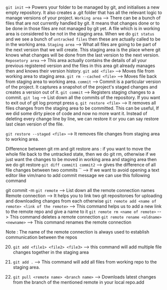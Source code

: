 `git init` --> Powers your folder to be managed by git, and initialises a new empty repository. It also creates a .git folder that has all the relevant logic to manage versions of your project.
`Working area` --> There can be a bunch of files that are not currently  handled by git. It means that changes done or to be done in those files are not managed by git yet. A file which is in working area is considered to be not in the staging area. When we do `git status` and we see a bunch of `untracked files` then these are actually called to be in the working area.
`Staging area` --> What all files are going to be part of the next version that we will create. This staging area is the place where git knows what changes will be done from the last version to the next version.
`Reposetory area` --> This area actually contains the details of all your previous registered version and the files in this area git already manages then and knows their version history.
`git add <file>` --> Moves file from working area to staging area.
`git rm --cached <file>` --> Moves file back from staging area to working area.
`commit` --> Commit is a particular version of the project. It captures a snapshot of the project's staged changes and creates a version out of it.
`git commit` --> Registers staging changes to a commit.
`git log` --> List down all the commits of the repository. If you want to exit out of git log prompt press `q`.
`git restore <file>` --> It removes all files changes from the staging area to be committed. This can be useful, If we did some dirty piece of code and now no more want it. Instead of deleting every change line by line, we can restore it or you can say restore last clean version of the file.

`git restore --staged <file>` --> It removes file changes from staging area to working area.

Difference between git rm and git restore 
ans : if you want to move the whole file back to the untracked state, then we do git rm, otherwise if we just want the changes to be moved in working area and staging area then we do git restore
`git diff commit1 commit2` --> gives the difference of all file changes between two commits
`` --> If we want to avoid opening a text editor like vim/nano to add commit message we can use this following command

git commit -m <your commit message>
`git remote` --> List down all the remote connection names
Remote connection --> It helps you to link two git repositoroes for uploading and downloading changes from each otherwise
`git remote add <name of remote> <link of the remote>` --> This command helps us to add a new link to the remote repo and give a name to it
`git remote rm <name of remote>` --> This command deletes a remote connection
`git remote rename <oldname> <newname>` --> This command renames the remote connection

Note : The name of the remote connection is always used to establish communication between the repos


20. `git add <file1> <file2> <file3>` --> this command will add multiple file changes together in the staging area

21. `git add .` --> This command will add all files from working repo to the staging area.

22. `git pull <remote name> <branch name>` --> Downloads latest changes from the branch of the mentioned remote in your local repo.add 
